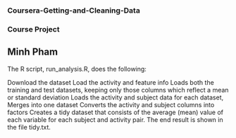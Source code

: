 ### Coursera-Getting-and-Cleaning-Data
### Course Project
##  Minh Pham

The R script, run_analysis.R, does the following:

 Download the dataset 
 Load the activity and feature info
 Loads both the training and test datasets, keeping only those columns which reflect a mean or standard deviation
 Loads the activity and subject data for each dataset, 
 Merges into one dataset
 Converts the activity and subject columns into factors
 Creates a tidy dataset that consists of the average (mean) value of each variable for each subject and activity pair.
 The end result is shown in the file tidy.txt.
